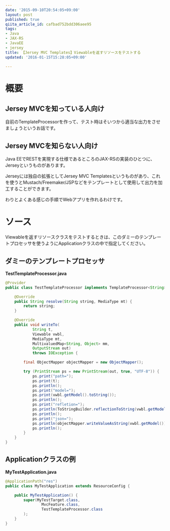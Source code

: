 ```yaml
---
date: '2015-09-10T20:54:05+09:00'
layout: post
published: true
qiita_article_id: cafbad752bdd306aee95
tags:
- Java
- JAX-RS
- JavaEE
- jersey
title: 【Jersey MVC Templates】Viewableを返すリソースをテストする
updated: '2016-01-15T15:28:05+09:00'

---
```

# 概要  
  
## Jersey MVCを知っている人向け  
  
自前のTemplateProcessorを作って、テスト時はそいつから適当な出力をさせましょうというお話です。  
  
## Jersey MVCを知らない人向け  
  
Java EEでRESTを実現する仕様であるところのJAX-RSの実装のひとつに、Jerseyというものがあります。  
  
Jerseyには独自の拡張としてJersey MVC Templatesというものがあり、これを使うとMustach/Freemaker/JSPなどをテンプレートとして使用して出力を加工することができます。  
  
わりとよくある感じの手順でWebアプリを作れるわけです。  
  
# ソース  
  
Viewableを返すリソースクラスをテストするときは、このダミーのテンプレートプロセッサを使うようにApplicationクラスの中で指定してください。  
  
## ダミーのテンプレートプロセッサ  
  
**TestTemplateProcessor.java**  
```java:TestTemplateProcessor.java
@Provider
public class TestTemplateProcessor implements TemplateProcessor<String> {

    @Override
    public String resolve(String string, MediaType mt) {
        return string;
    }

    @Override
    public void writeTo(
            String t,
            Viewable vwbl,
            MediaType mt,
            MultivaluedMap<String, Object> mm,
            OutputStream out)
            throws IOException {

        final ObjectMapper objectMapper = new ObjectMapper();

        try (PrintStream ps = new PrintStream(out, true, "UTF-8")) {
            ps.print("path=");
            ps.print(t);
            ps.println();
            ps.print("model=");
            ps.print(vwbl.getModel().toString());
            ps.println();
            ps.print("refletion=");
            ps.println(ToStringBuilder.reflectionToString(vwbl.getModel()));
            ps.println();
            ps.print("json=");
            ps.println(objectMapper.writeValueAsString(vwbl.getModel()));
            ps.println();
        }
    }
}
```  
  
## Applicationクラスの例  
  
**MyTestApplication.java**  
```java:MyTestApplication.java
@ApplicationPath("res")
public class MyTestApplication extends ResourceConfig {

    public MyTestApplication() {
        super(MyTestTarget.class,
                MvcFeature.class,
                TestTemplateProcessor.class
        );
    }
}
```  
